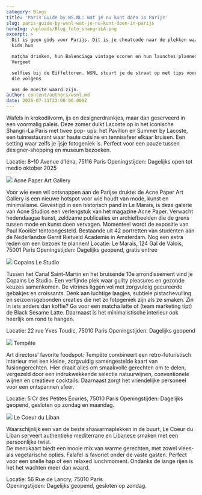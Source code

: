 ```yaml
---
category: Blogs
title: 'Paris Guide by WS.NL: Wat je nu kunt doen in Parijs'
slug: paris-guide-by-wsnl-wat-je-nu-kunt-doen-in-parijs
heroImg: /uploads/Blog_foto_shangriLA.png
excerpt: >
  Dit is geen gids voor Parijs. Dit is je cheatcode naar de plekken waar de cool
  kids hun 

  matcha drinken, hun Balenciaga vintage scoren en hun launches plannen.
  Vergeet 

  selfies bij de Eiffeltoren. WSNL stuurt je de straat op met tips voor plekken
  die volgens 

  ons de moeite waard zijn.
author: content/authors/wsnl.md
date: 2025-07-31T22:00:00.000Z
---
```


Wafels in krokodilvorm, ijs en designerdrankjes, maar dan geserveerd in een voormalig 
paleis. Deze zomer duikt Lacoste op in het iconische Shangri-La Paris met twee pop-
ups: het Pavillon en Summer by Lacoste, een tuinrestaurant waar haute cuisine en tennissfeer elkaar kruisen. Een setting waar zelfs je ijsje fotogeniek is. Perfect voor een 
pauze tussen designer-shopping en museum bezoeken. 
 
Locatie: 8–10 Avenue d’Iéna, 75116 Paris 
Openingstijden: Dagelijks open tot medio oktober 2025 


![](/uploads/Blog_foto_acne.png) 
Acne Paper Art Gallery 
 
  
Voor wie even wil ontsnappen aan de Parijse drukte: de Acne Paper Art Gallery is een 
nieuwe hotspot voor wie houdt van mode, kunst en minimalisme. Gevestigd in een 
historisch pand in Le Marais, is deze galerie van Acne Studios een verlengstuk van het 
magazine Acne Paper. 
 Verwacht hedendaagse kunst, zeldzame publicaties en archiefbeelden die de grens 
tussen mode en kunst doen vervagen. Momenteel wordt de expositie van Paul Kooiker 
tentoongesteld. Bestaande uit 42 portretten van studenten aan de Nederlandse Gerrit 
Rietveld Academie in Amsterdam. Nog een extra reden om een bezoek te plannen! 
Locatie: Le Marais, 124 Gal de Valois, 75001 Paris 
Openingstijden: Dagelijks geopend, gratis entree 


![](/uploads/Blog_foto_copains.png) 
Copains Le Studio 
 
 
Tussen het Canal Saint-Martin en het bruisende 10e arrondissement vind je Copains Le 
Studio. Een verfijnde plek waar guilty pleasures en gezonde keuzes samenkomen. 
De vitrines liggen vol met zorgvuldig gecureerde gebakjes en croissants. Denk aan 
luchtige laagjes, subtiele pistachevulling en seizoensgebonden creaties die net zo fotogeniek zijn als ze smaken. Zin in iets anders dan koffie? Ga voor een matcha latte 
of (team marketing tipt) de Black Sesame Latte. Daarnaast is het minimalistische 
interieur ook heerlijk om rond te hangen. 


Locatie: 22 rue Yves Toudic, 75010 Paris 
Openingstijden: Dagelijks geopend 
 
 
![](/uploads/Blog_foto_restaurant.png) 
Tempête 
 
 
Art directors’ favorite foodspot: Tempête combineert een retro-futuristisch interieur met 
een kleine, zorgvuldig samengestelde kaart van fusiongerechten. Hier draait alles om 
smaakvolle gerechten om te delen, vergezeld door een indrukwekkende selectie 
natuurwijnen, conventionele wijnen en creatieve cocktails. Daarnaast zorgt het 
vriendelijke personeel voor een ontspannen sfeer. 


Locatie: 5 Cr des Petites Écuries, 75010 Paris 
Openingstijden: Dagelijks geopend, gesloten op zondag en maandag. 


![](/uploads/Blog_lacour_.png) 
Le Coeur du Liban 
 
  
Waarschijnlijk een van de beste shawarmaplekken in de buurt, Le Coeur du Liban 
serveert authentieke mediterrane en Libanese smaken met een persoonlijke twist.  
De menukaart biedt een mooie mix van warme gerechten, met zowel vlees- als 
vegetarische opties. Falafel is favoriet onder de vaste gasten. Perfect voor een snelle 
hap of een relaxed lunchmoment. Ondanks de lange rijen is het het wachten meer dan 
waard. 


Locatie: 56 Rue de Lancry, 75010 Paris  
Openingstijden: Dagelijks geopend, gesloten op zondag. 

